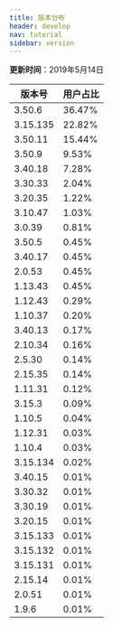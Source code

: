 ```yaml
---
title: 版本分布
header: develop
nav: tutorial
sidebar: version
---
```

**更新时间**：2019年5月14日

|版本号|用户占比|
|---|---|
|3.50.6|36.47%|
|3.15.135|22.82%|
|3.50.11|15.44%|
|3.50.9|9.53%|
|3.40.18|7.28%|
|3.30.33|2.04%|
|3.20.35|1.22%|
|3.10.47|1.03%|
|3.0.39|0.81%|
|3.50.5|0.45%|
|3.40.17|0.45%|
|2.0.53|0.45%|
|1.13.43|0.45%|
|1.12.43|0.29%|
|1.10.37|0.20%|
|3.40.13|0.17%|
|2.10.34|0.16%|
|2.5.30|0.14%|
|2.15.35|0.14%|
|1.11.31|0.12%|
|3.15.3|0.09%|
|1.10.5|0.04%|
|1.12.31|0.03%|
|1.10.4|0.03%|
|3.15.134|0.02%|
|3.40.15|0.01%|
|3.30.32|0.01%|
|3.30.19|0.01%|
|3.20.15|0.01%|
|3.15.133|0.01%|
|3.15.132|0.01%|
|3.15.131|0.01%|
|2.15.14|0.01%|
|2.0.51|0.01%|
|1.9.6|0.01%|



